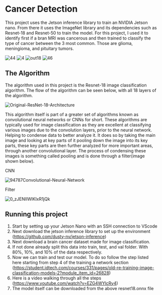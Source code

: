 
# Cancer Detection

 This project uses the Jetson inference library to train an NVIDIA Jetson nano. From there it uses the ImageNet library and its dependencies such as Resnet-18 and Resnet-50 to train the model.
 For this project, I used it to identify first if a bran MRI was cancerous and then trained to classify the type of cancer between the 3 most common. Those are glioma, meningioma, and pituitary tumors.

![44](https://github.com/vsaic/Cancer-Detection/assets/103888349/380bc227-59e9-4bb6-a0aa-d7d1ba579c54) ![4](https://github.com/vsaic/Cancer-Detection/assets/103888349/3b589ccb-4025-41d6-a79f-a45280ac502b) ![out18](https://github.com/vsaic/Cancer-Detection/assets/103888349/767ef7ea-96c4-40f5-9403-cbdbf0a7f91b) ![46](https://github.com/vsaic/Cancer-Detection/assets/103888349/981b3ebd-9a40-4ab2-ab18-2836c277bba9)








## The Algorithm

The algorithm used in this project is the Resnet-18 image classification algorithm.
The flow of the algorithm can be seen below, with all 18 layers of the algorithm.

![Original-ResNet-18-Architecture](https://github.com/user-attachments/assets/e5911620-78ac-45e5-a5c9-6cf0f7d7ff5f)



This algorithm itself is part of a greater set of algorithms known as convolutional neural networks or CNNs for short. These algorithms are typically used for image classification as they are excellent at classifying various images due to the convolution layers, prior to the neural network. Helping to condense data to better analyze it. It does so by taking the main image and looking at key parts of it pooling down the image into its key parts, these key parts are then further analyzed for more important areas, through another convolutional layer. The process of condensing these images is something called pooling and is done through a filter(image shown below).

CNN

![94787Convolutional-Neural-Network](https://github.com/vsaic/Cancer-Detection/assets/103888349/2efc7231-3802-46ca-ad58-96de350608f7)

Filter

![0_zJENIIWIKIxR1jQk](https://github.com/user-attachments/assets/660d8dc4-0418-4eb5-b565-99beb06e4f2d)







## Running this project

1. Start by setting up your Jetson Nano with an SSH connection to VScode
2. Next download the jetson inference library to set up the environment (https://github.com/dusty-nv/jetson-inference)
3. Next download a brain cancer dataset made for image classification.
4. If not done already split this data into train, test, and val folder. With 80%, 10%, and 10% of the data respectively.
5. Now we can train and test our model. To do so follow the step listed here starting from step 4 of the training a network section (https://student.idtech.com/courses/331/pages/old-re-training-image-classification-models-2?module_item_id=26828)
6. Here is a video walking through all the steps (https://www.youtube.com/watch?v=EZG4WYlcRy4)
7. The model itself can be downloaded from the above resnet18.onnx file

